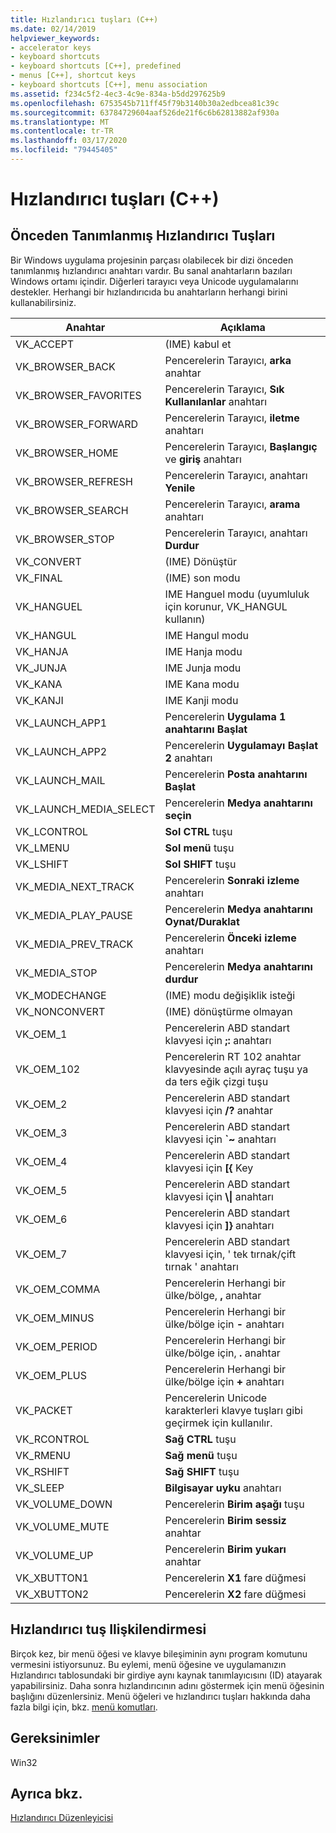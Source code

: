 ```yaml
---
title: Hızlandırıcı tuşları (C++)
ms.date: 02/14/2019
helpviewer_keywords:
- accelerator keys
- keyboard shortcuts
- keyboard shortcuts [C++], predefined
- menus [C++], shortcut keys
- keyboard shortcuts [C++], menu association
ms.assetid: f234c5f2-4ec3-4c9e-834a-b5dd297625b9
ms.openlocfilehash: 6753545b711ff45f79b3140b30a2edbcea81c39c
ms.sourcegitcommit: 63784729604aaf526de21f6c6b62813882af930a
ms.translationtype: MT
ms.contentlocale: tr-TR
ms.lasthandoff: 03/17/2020
ms.locfileid: "79445405"
---
```

# <a name="accelerator-keys-c"></a>Hızlandırıcı tuşları (C++)

## <a name="predefined-accelerator-keys"></a>Önceden Tanımlanmış Hızlandırıcı Tuşları

Bir Windows uygulama projesinin parçası olabilecek bir dizi önceden tanımlanmış hızlandırıcı anahtarı vardır. Bu sanal anahtarların bazıları Windows ortamı içindir. Diğerleri tarayıcı veya Unicode uygulamalarını destekler. Herhangi bir hızlandırıcıda bu anahtarların herhangi birini kullanabilirsiniz.

|Anahtar|Açıklama|
|---------|-----------------|
|VK_ACCEPT|(IME) kabul et|
|VK_BROWSER_BACK|Pencerelerin Tarayıcı, **arka** anahtar|
|VK_BROWSER_FAVORITES|Pencerelerin Tarayıcı, **Sık Kullanılanlar** anahtarı|
|VK_BROWSER_FORWARD|Pencerelerin Tarayıcı, **iletme** anahtarı|
|VK_BROWSER_HOME|Pencerelerin Tarayıcı, **Başlangıç** ve **giriş** anahtarı|
|VK_BROWSER_REFRESH|Pencerelerin Tarayıcı, anahtarı **Yenile**|
|VK_BROWSER_SEARCH|Pencerelerin Tarayıcı, **arama** anahtarı|
|VK_BROWSER_STOP|Pencerelerin Tarayıcı, anahtarı **Durdur**|
|VK_CONVERT|(IME) Dönüştür|
|VK_FINAL|(IME) son modu|
|VK_HANGUEL|IME Hanguel modu (uyumluluk için korunur, VK_HANGUL kullanın)|
|VK_HANGUL|IME Hangul modu|
|VK_HANJA|IME Hanja modu|
|VK_JUNJA|IME Junja modu|
|VK_KANA|IME Kana modu|
|VK_KANJI|IME Kanji modu|
|VK_LAUNCH_APP1|Pencerelerin **Uygulama 1 anahtarını Başlat**|
|VK_LAUNCH_APP2|Pencerelerin **Uygulamayı Başlat 2** anahtarı|
|VK_LAUNCH_MAIL|Pencerelerin **Posta anahtarını Başlat**|
|VK_LAUNCH_MEDIA_SELECT|Pencerelerin **Medya anahtarını seçin**|
|VK_LCONTROL|**Sol CTRL** tuşu|
|VK_LMENU|**Sol menü** tuşu|
|VK_LSHIFT|**Sol SHIFT** tuşu|
|VK_MEDIA_NEXT_TRACK|Pencerelerin **Sonraki izleme** anahtarı|
|VK_MEDIA_PLAY_PAUSE|Pencerelerin **Medya anahtarını Oynat/Duraklat**|
|VK_MEDIA_PREV_TRACK|Pencerelerin **Önceki izleme** anahtarı|
|VK_MEDIA_STOP|Pencerelerin **Medya anahtarını durdur**|
|VK_MODECHANGE|(IME) modu değişiklik isteği|
|VK_NONCONVERT|(IME) dönüştürme olmayan|
|VK_OEM_1|Pencerelerin ABD standart klavyesi için **;:** anahtarı|
|VK_OEM_102|Pencerelerin RT 102 anahtar klavyesinde açılı ayraç tuşu ya da ters eğik çizgi tuşu|
|VK_OEM_2|Pencerelerin ABD standart klavyesi için **/?** anahtar|
|VK_OEM_3|Pencerelerin ABD standart klavyesi için **`~** anahtarı|
|VK_OEM_4|Pencerelerin ABD standart klavyesi için **[{** Key|
|VK_OEM_5|Pencerelerin ABD standart klavyesi için **\\&#124;**  anahtarı|
|VK_OEM_6|Pencerelerin ABD standart klavyesi için **]}** anahtarı|
|VK_OEM_7|Pencerelerin ABD standart klavyesi için, ' tek tırnak/çift tırnak ' anahtarı|
|VK_OEM_COMMA|Pencerelerin Herhangi bir ülke/bölge, **,** anahtar|
|VK_OEM_MINUS|Pencerelerin Herhangi bir ülke/bölge için **-** anahtarı|
|VK_OEM_PERIOD|Pencerelerin Herhangi bir ülke/bölge için, **.** anahtar|
|VK_OEM_PLUS|Pencerelerin Herhangi bir ülke/bölge için **+** anahtarı|
|VK_PACKET|Pencerelerin Unicode karakterleri klavye tuşları gibi geçirmek için kullanılır.|
|VK_RCONTROL|**Sağ CTRL** tuşu|
|VK_RMENU|**Sağ menü** tuşu|
|VK_RSHIFT|**Sağ SHIFT** tuşu|
|VK_SLEEP|**Bilgisayar uyku** anahtarı|
|VK_VOLUME_DOWN|Pencerelerin **Birim aşağı** tuşu|
|VK_VOLUME_MUTE|Pencerelerin **Birim sessiz** anahtar|
|VK_VOLUME_UP|Pencerelerin **Birim yukarı** anahtar|
|VK_XBUTTON1|Pencerelerin **X1** fare düğmesi|
|VK_XBUTTON2|Pencerelerin **X2** fare düğmesi|

## <a name="accelerator-key-association"></a>Hızlandırıcı tuş Ilişkilendirmesi

Birçok kez, bir menü öğesi ve klavye bileşiminin aynı program komutunu vermesini istiyorsunuz. Bu eylemi, menü öğesine ve uygulamanızın Hızlandırıcı tablosundaki bir girdiye aynı kaynak tanımlayıcısını (ID) atayarak yapabilirsiniz. Daha sonra hızlandırıcının adını göstermek için menü öğesinin başlığını düzenlersiniz. Menü öğeleri ve hızlandırıcı tuşları hakkında daha fazla bilgi için, bkz. [menü komutları](../windows/associating-a-menu-command-with-an-accelerator-key.md).

## <a name="requirements"></a>Gereksinimler

Win32

## <a name="see-also"></a>Ayrıca bkz.

[Hızlandırıcı Düzenleyicisi](../windows/accelerator-editor.md)<br/>